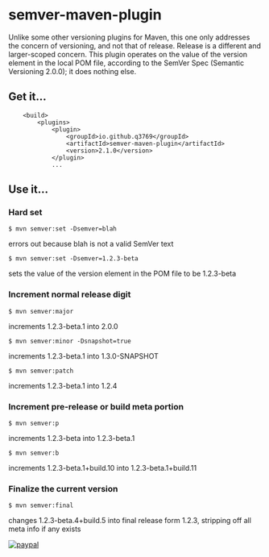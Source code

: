 # semver-maven-plugin

Unlike some other versioning plugins for Maven, this one only addresses the concern of versioning, and not that of release. Release is a different and larger-scoped concern. This plugin operates on the value of the version element in the local POM file, according to the SemVer Spec (Semantic Versioning 2.0.0); it does nothing else.

## Get it...

```
    <build>
        <plugins>
            <plugin>
                <groupId>io.github.q3769</groupId>
                <artifactId>semver-maven-plugin</artifactId>
                <version>2.1.0</version>
            </plugin>
            ...
```            

## Use it...

### Hard set

```
$ mvn semver:set -Dsemver=blah
```
errors out because blah is not a valid SemVer text

```
$ mvn semver:set -Dsemver=1.2.3-beta
```
sets the value of the version element in the POM file to be 1.2.3-beta

### Increment normal release digit

```
$ mvn semver:major
```
increments 1.2.3-beta.1 into 2.0.0

```
$ mvn semver:minor -Dsnapshot=true
```
increments 1.2.3-beta.1 into 1.3.0-SNAPSHOT

```
$ mvn semver:patch
```
increments 1.2.3-beta.1 into 1.2.4

### Increment pre-release or build meta portion

```
$ mvn semver:p
```
increments 1.2.3-beta into 1.2.3-beta.1

```
$ mvn semver:b
```
increments 1.2.3-beta.1+build.10 into 1.2.3-beta.1+build.11

### Finalize the current version

```
$ mvn semver:final
```
changes 1.2.3-beta.4+build.5 into final release form 1.2.3, stripping off all meta info if any exists

[![paypal](https://www.paypalobjects.com/en_US/i/btn/btn_donateCC_LG.gif)](https://paypal.me/q3769)
